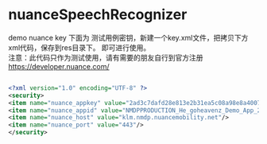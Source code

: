 # nuanceSpeechRecognizer
demo nuance key
下面为 测试用例密钥，新建一个key.xml文件，把拷贝下方xml代码，保存到res目录下。 即可进行使用。<br>
注意：此代码只作为测试使用，请有需要的朋友自行到官方注册<https://developer.nuance.com/>
```xml

<?xml version="1.0" encoding="UTF-8" ?>
<security>
<item name="nuance_appkey" value="2ad3c7dafd28e813e2b31ea5c08a98e8a40078925eab946d058017375bb3ae8586755f839d479680fab425ba3fbda2e3be1a761cc50a89ca8aa001e553b06ad9"/>
<item name="nuance_appid" value="NMDPPRODUCTION_He_goheavenz_Demo_App_20161213014149"/>
<item name="nuance_host" value="klm.nmdp.nuancemobility.net"/>
<item name="nuance_port" value="443"/>
</security> 

```
